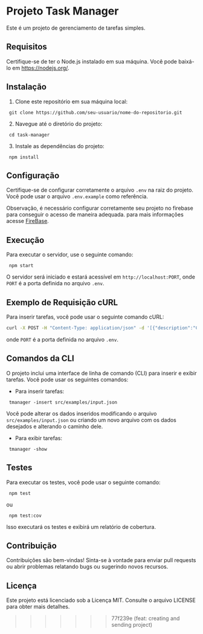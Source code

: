 # Projeto Task Manager

Este é um projeto de gerenciamento de tarefas simples.

## Requisitos

Certifique-se de ter o Node.js instalado em sua máquina. Você pode baixá-lo em https://nodejs.org/.

## Instalação

1. Clone este repositório em sua máquina local:

```
 git clone https://github.com/seu-usuario/nome-do-repositorio.git
```

2. Navegue até o diretório do projeto:

```
 cd task-manager
```
3. Instale as dependências do projeto:

```
 npm install
```

## Configuração

Certifique-se de configurar corretamente o arquivo `.env` na raiz do projeto. Você pode usar o arquivo `.env.example` como referência.

Observação, é necessário configurar corretamente seu projeto no firebase para conseguir o acesso de maneira adequada. para mais informações acesse [FireBase](https://firebase.google.com/docs/firestore/quickstart?hl=pt&authuser=0).
## Execução

Para executar o servidor, use o seguinte comando:

```
 npm start
```

O servidor será iniciado e estará acessível em `http://localhost:PORT`, onde `PORT` é a porta definida no arquivo `.env`.

## Exemplo de Requisição cURL

Para inserir tarefas, você pode usar o seguinte comando cURL:

```bash
curl -X POST -H "Content-Type: application/json" -d '[{"description":"Criar Login","responsable":"bruno","status":"done"},{"description":"Criar Menu","responsable":"bruno","status":"doing"},{"description":"Criar tela de perfil","responsable":"bruno","status":"todo"}]' http://localhost:PORT/insert-tasks
```
onde `PORT` é a porta definida no arquivo `.env`.


## Comandos da CLI

O projeto inclui uma interface de linha de comando (CLI) para inserir e exibir tarefas. Você pode usar os seguintes comandos:

- Para inserir tarefas:

```
 tmanager -insert src/examples/input.json
```
Você pode alterar os dados inseridos modificando o arquivo `src/examples/input.json` ou criando um novo arquivo com os dados desejados e alterando o caminho dele.

- Para exibir tarefas:

```
 tmanager -show
```

## Testes

Para executar os testes, você pode usar o seguinte comando:

```
 npm test
```

ou

```
 npm test:cov
```

Isso executará os testes e exibirá um relatório de cobertura.

## Contribuição

Contribuições são bem-vindas! Sinta-se à vontade para enviar pull requests ou abrir problemas relatando bugs ou sugerindo novos recursos.

## Licença

Este projeto está licenciado sob a Licença MIT. Consulte o arquivo LICENSE para obter mais detalhes.
>>>>>>> 77f239e (feat: creating and sending project)
